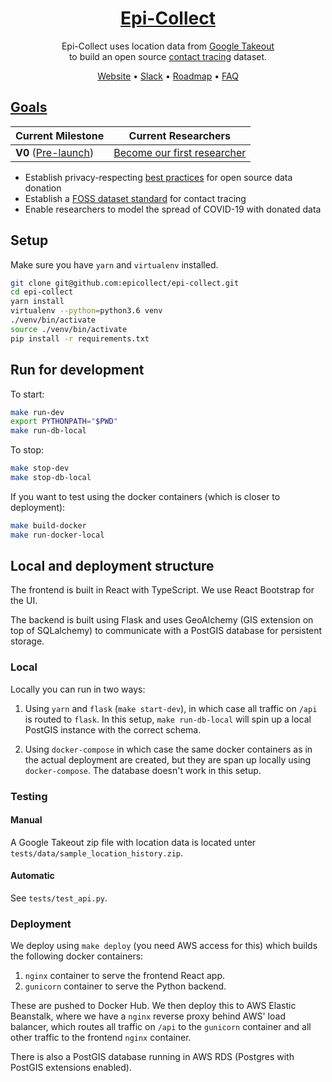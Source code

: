<div align="center">
	<h1>
		<a href="https://epi-collect.org" rel="noopener" target="_blank">Epi-Collect</a>
	</h1>
	<p>
		Epi-Collect uses location data from <a href="https://en.wikipedia.org/wiki/Google_Takeout" rel="noopener" target="_blank">Google Takeout</a>
		<br />
		to build an open source <a href="https://www.who.int/features/qa/contact-tracing/en/" rel="noopener" target="_blank">contact tracing</a> dataset.
	</p>
	<p>
		<a href="https://epi-collect.org" target="_blank" rel="noopener">Website</a>
		• <a href="https://join.slack.com/t/epi-collect/shared_invite/zt-d24uxjzl-7oT5ljZwRc74VMgozPwAqg" target="_blank" rel="noopener">Slack</a>
		• <a href="./ROADMAP.md">Roadmap</a>
		• <a href="./FAQ.md">FAQ</a>
	</p>
</div>


## [Goals](./ROADMAP.md)

| Current Milestone                 | Current Researchers|
| ---                               | --- |
| __V0__ ([Pre-launch](./ROADMAP.md))  | [Become our first researcher](./RESEARCHERS.md) |


- Establish privacy-respecting [best practices](./PRIVACY.md) for open source data donation
- Establish a [FOSS dataset standard](./CONTACT_TRACING_DATASET_FORMAT.md) for contact tracing
- Enable researchers to model the spread of COVID-19 with donated data

## Setup

Make sure you have `yarn` and `virtualenv` installed.

```bash
git clone git@github.com:epicollect/epi-collect.git
cd epi-collect
yarn install
virtualenv --python=python3.6 venv
./venv/bin/activate
source ./venv/bin/activate
pip install -r requirements.txt
```

## Run for development

To start:
```bash
make run-dev
export PYTHONPATH="$PWD"
make run-db-local
```

To stop:
```bash
make stop-dev
make stop-db-local
```

If you want to test using the docker containers (which is closer to deployment):
```bash
make build-docker
make run-docker-local
```

## Local and deployment structure

The frontend is built in React with TypeScript.
We use React Bootstrap for the UI.

The backend is built using Flask and uses GeoAlchemy (GIS extension on top of SQLalchemy) to communicate with a PostGIS 
database for persistent storage.

### Local

Locally you can run in two ways:

1. Using `yarn` and `flask` (`make start-dev`), in which case all traffic on `/api` is routed to `flask`.
In this setup, `make run-db-local` will spin up a local PostGIS instance with the correct schema.

2. Using `docker-compose` in which case the same docker containers as in the actual deployment are created, 
but they are span up locally using `docker-compose`. The database doesn't work in this setup.

### Testing

#### Manual

A Google Takeout zip file with location data is located unter `tests/data/sample_location_history.zip`.

#### Automatic

See `tests/test_api.py`.

### Deployment

We deploy using `make deploy` (you need AWS access for this) which builds the following docker containers:

1. `nginx` container to serve the frontend React app.
2. `gunicorn` container to serve the Python backend.

These are pushed to Docker Hub. We then deploy this to AWS Elastic Beanstalk, where we have a `nginx` reverse proxy 
behind AWS' load balancer, which routes all traffic on `/api` to the `gunicorn` container and all other traffic to the 
frontend `nginx` container.

There is also a PostGIS database running in AWS RDS (Postgres with PostGIS extensions enabled).
